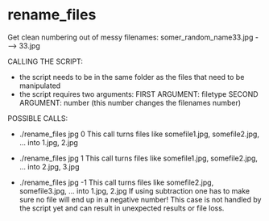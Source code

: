 # rename_files
Get clean numbering out of messy filenames: somer_random_name33.jpg ---> 33.jpg

CALLING THE SCRIPT:
- the script needs to be in the same folder as the files that need to be manipulated
- the script requires two arguments:
  FIRST ARGUMENT: filetype
  SECOND ARGUMENT: number (this number changes the filenames number)
  
  
POSSIBLE CALLS:
- ./rename_files jpg 0
  This call turns files like somefile1.jpg, somefile2.jpg, ... into 1.jpg, 2.jpg
  
- ./rename_files jpg 1
  This call turns files like somefile1.jpg, somefile2.jpg, ... into 2.jpg, 3.jpg
  
- ./rename_files jpg -1
  This call turns files like somefile2.jpg, somefile3.jpg, ... into 1.jpg, 2.jpg
  If using subtraction one has to make sure no file will end up in a negative number! This case is not handled by the script     yet and can result in unexpected results or file loss.
  
  
